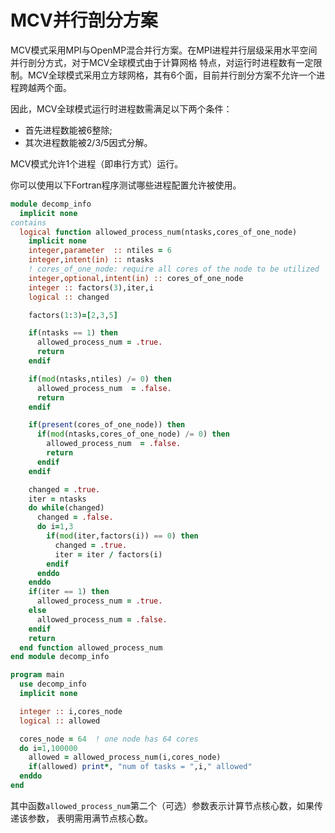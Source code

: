 # MCV并行剖分方案

MCV模式采用MPI与OpenMP混合并行方案。在MPI进程并行层级采用水平空间并行剖分方式，对于MCV全球模式由于计算网格
特点，对运行时进程数有一定限制。MCV全球模式采用立方球网格，其有6个面，目前并行剖分方案不允许一个进程跨越两个面。

因此，MCV全球模式运行时进程数需满足以下两个条件：

- 首先进程数能被6整除;
- 其次进程数能被2/3/5因式分解。

MCV模式允许1个进程（即串行方式）运行。

你可以使用以下Fortran程序测试哪些进程配置允许被使用。

```fortran
module decomp_info
  implicit none
contains
  logical function allowed_process_num(ntasks,cores_of_one_node)
    implicit none
    integer,parameter  :: ntiles = 6
    integer,intent(in) :: ntasks
    ! cores_of_one_node: require all cores of the node to be utilized
    integer,optional,intent(in) :: cores_of_one_node
    integer :: factors(3),iter,i
    logical :: changed

    factors(1:3)=[2,3,5]

    if(ntasks == 1) then
      allowed_process_num = .true.
      return
    endif

    if(mod(ntasks,ntiles) /= 0) then
      allowed_process_num  = .false.
      return
    endif

    if(present(cores_of_one_node)) then
      if(mod(ntasks,cores_of_one_node) /= 0) then
        allowed_process_num  = .false.
        return
      endif
    endif

    changed = .true.
    iter = ntasks
    do while(changed)
      changed = .false.
      do i=1,3
        if(mod(iter,factors(i)) == 0) then
          changed = .true.
          iter = iter / factors(i)
        endif
      enddo
    enddo
    if(iter == 1) then
      allowed_process_num = .true.
    else
      allowed_process_num = .false.
    endif
    return
  end function allowed_process_num
end module decomp_info

program main
  use decomp_info
  implicit none

  integer :: i,cores_node
  logical :: allowed

  cores_node = 64  ! one node has 64 cores
  do i=1,100000
    allowed = allowed_process_num(i,cores_node)
    if(allowed) print*, "num of tasks = ",i," allowed"
  enddo
end
```

其中函数`allowed_process_num`第二个（可选）参数表示计算节点核心数，如果传递该参数，
表明需用满节点核心数。
